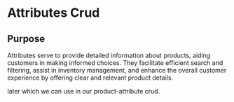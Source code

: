 # Attributes Crud

## Purpose


Attributes serve to provide detailed information about products, aiding 
customers in making informed choices. They facilitate efficient search and 
filtering,  assist in inventory management, and enhance the overall customer 
experience by offering clear and relevant product details.

later which we can use in our product-attribute crud.








